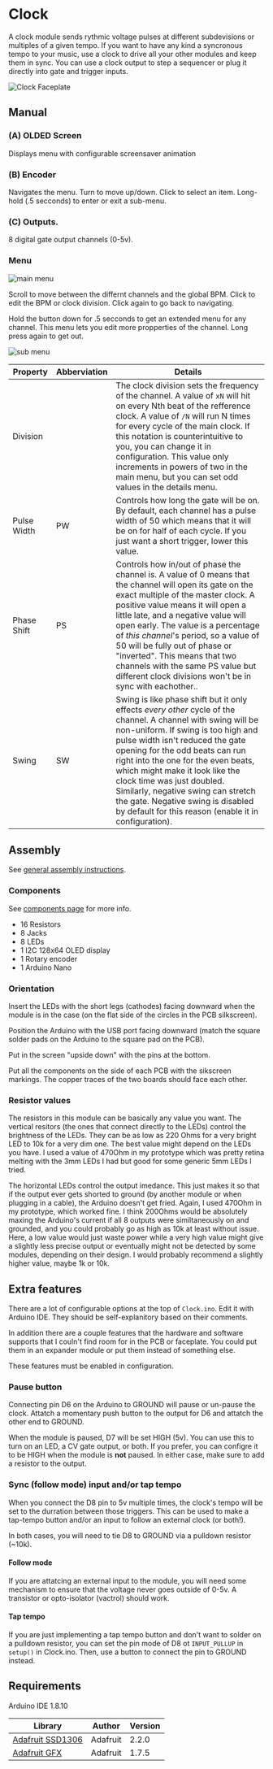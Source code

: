 # Clock

A clock module sends rythmic voltage pulses at different subdevisions or multiples of a given tempo. If you want to have any kind a syncronous tempo to your music, use a clock to drive all your other modules and keep them in sync. You can use a clock output to step a sequencer or plug it directly into gate and trigger inputs.

![Clock Faceplate](images/clock_faceplate.svg)

## Manual

### (A) OLDED Screen

Displays menu with configurable screensaver animation

### (B) Encoder

Navigates the menu. Turn to move up/down. Click to select an item. Long-hold (.5 secconds) to enter or exit a sub-menu.

### (C) Outputs.

8 digital gate output channels (0-5v).

### Menu

![main menu](images/main_menu.jpg)

Scroll to move between the differnt channels and the global BPM. Click to edit the BPM or clock division. Click again to go back to navigating.

Hold the button down for .5 secconds to get an extended menu for any channel. This menu lets you edit more propperties of the channel. Long press again to get out.

![sub menu](images/sub_menu.jpg)

| Property | Abberviation | Details |
|----------|--------------|---------|
| Division | | The clock division sets the frequency of the channel. A value of `xN` will hit on every Nth beat of the refference clock. A value of `/N` will run N times for every cycle of the main clock. If this notation is counterintuitive to you, you can change it in configuration. This value only increments in powers of two in the main menu, but you can set odd values in the details menu.
| Pulse Width | PW | Controls how long the gate will be on. By default, each channel has a pulse width of 50 which means that it will be on for half of each cycle. If you just want a short trigger, lower this value.
| Phase Shift | PS | Controls how in/out of phase the channel is. A value of 0 means that the channel will open its gate on the exact multiple of the master clock. A positive value means it will open a little late, and a negative value will open early. The value is a percentage of *this channel*'s period, so a value of 50 will be fully out of phase or "inverted". This means that two channels with the same PS value but different clock divisions won't be in sync with eachother..
| Swing | SW | Swing is like phase shift but it only effects *every other* cycle of the channel. A channel with swing will be non-uniform. If swing is too high and pulse width isn't reduced the gate opening for the odd beats can run right into the one for the even beats, which might make it look like the clock time was just doubled. Similarly, negative swing can stretch the gate. Negative swing is disabled by default for this reason (enable it in configuration).


## Assembly

See [general assembly instructions](https://github.com/QuinnFreedman/modular/wiki/Assembly).

### Components

See [components page](https://github.com/QuinnFreedman/modular/wiki/Components) for more info.

* 16 Resistors
* 8 Jacks
* 8 LEDs
* 1 I2C 128x64 OLED display
* 1 Rotary encoder
* 1 Arduino Nano

### Orientation

Insert the LEDs with the short legs (cathodes) facing downward when the module is in the case (on the flat side of the circles in the PCB silkscreen).

Position the Arduino with the USB port facing downward (match the square solder pads on the Arduino to the square pad on the PCB).

Put in the screen "upside down" with the pins at the bottom.

Put all the components on the side of each PCB with the sikscreen markings. The copper traces of the two boards should face each other.

### Resistor values

The resistors in this module can be basically any value you want. The vertical resitors (the ones that connect directly to the LEDs) control the brightness of the LEDs. They can be as low as 220 Ohms for a very bright LED to 10k for a very dim one. The best value might depend on the LEDs you have. I used a value of 470Ohm in my prototype which was pretty retina melting with the 3mm LEDs I had but good for some generic 5mm LEDs I tried.

The horizontal LEDs control the output imedance. This just makes it so that if the output ever gets shorted to ground (by another module or when plugging in a cable), the Arduino doesn't get fried. Again, I used 470Ohm in my prototype, which worked fine. I think 200Ohms would be absolutely maxing the Arduino's current if all 8 outputs were similtaneously on and grounded, and you could probably go as high as 10k at least without issue. Here, a low value would just waste power while a very high value might give a slightly less precise output or eventually might not be detected by some modules, depending on their design. I would probably recommend a slightly higher value, maybe 1k or 10k.

## Extra features

There are a lot of configurable options at the top of `Clock.ino`. Edit it with Arduino IDE. They should be self-explanitory based on their comments.

In addition there are a couple features that the hardware and software supports that I couln't find room for in the PCB or faceplate. You could put them in an expander module or put them instead of something else.

These features must be enabled in configuration.

### Pause button

Connecting pin D6 on the Arduino to GROUND will pause or un-pause the clock. Attatch a momentary push button to the output for D6 and attatch the other end to GROUND.

When the module is paused, D7 will be set HIGH (5v). You can use this to turn on an LED, a CV gate output, or both. If you prefer, you can configre it to be HIGH when the module is **not** paused. In either case, make sure to add a resistor to the output.

### Sync (follow mode) input and/or tap tempo

When you connect the D8 pin to 5v multiple times, the clock's tempo will be set to the durration between those triggers. This can be used to make a tap-tempo button and/or an input to follow an external clock (or both!).

In both cases, you will need to tie D8 to GROUND via a pulldown resistor (~10k).

#### Follow mode

If you are attatcing an external input to the module, you will need some mechanism to ensure that the voltage never goes outside of 0-5v. A transistor or opto-isolator (vactrol) should work.

#### Tap tempo

If you are just implementing a tap tempo button and don't want to solder on a pulldown resistor, you can set the pin mode of D8 ot `INPUT_PULLUP` in `setup()` in Clock.ino. Then, use a button to connect the pin to GROUND instead.

## Requirements

Arduino IDE 1.8.10 

|Library                | Author   | Version |
|-----------------------|----------|---------|
| [Adafruit SSD1306][1] | Adafruit | 2.2.0   |
| [Adafruit GFX][2]     | Adafruit | 1.7.5   |

[1]: https://github.com/adafruit/Adafruit_SSD1306
[2]: https://github.com/adafruit/Adafruit-GFX-Library
